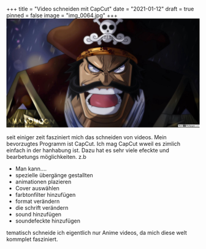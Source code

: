 +++
title = "Video schneiden mit CapCut"
date = "2021-01-12"
draft = true
pinned = false
image = "img_0064.jpg"
+++
![](img_0064.jpg)

seit einiger zeit fasziniert mich das schneiden von videos. Mein bevorzugtes Programm ist CapCut. Ich mag CapCut wweil es zimlich einfach in der hanhabung ist. Dazu hat es sehr viele efeckte und bearbetungs möglichkeiten. z.b

* Man kann....
* spezielle übergänge gestallten
* animationen plazieren
* Cover auswählen
* farbtonfilter hinzufügen
* format verändern
* die schrift verändern
* sound hinzufügen
* soundefeckte hinzufügen

tematisch schneide ich eigentlich nur Anime videos, da mich diese welt kommplet fasziniert.